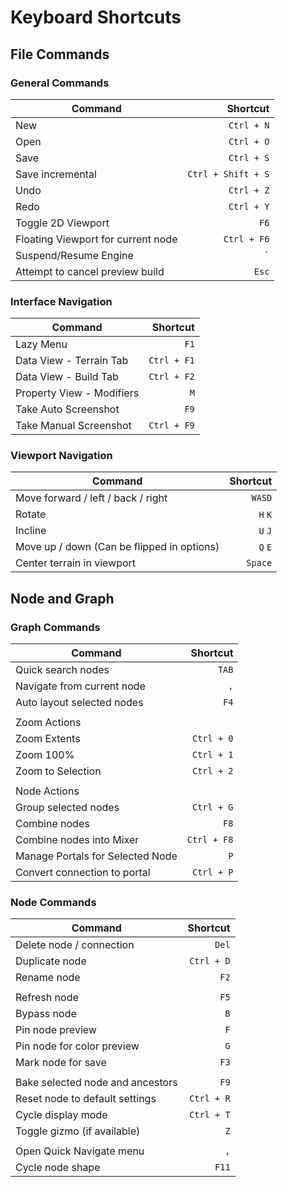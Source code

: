 # Keyboard Shortcuts

## File Commands

### General Commands

| Command                            |           Shortcut |
| ---------------------------------- | -----------------: |
| New                                |         `Ctrl + N` |
| Open                               |         `Ctrl + O` |
| Save                               |         `Ctrl + S` |
| Save incremental                   | `Ctrl + Shift + S` |
| Undo                               |         `Ctrl + Z` |
| Redo                               |         `Ctrl + Y` |
| Toggle 2D Viewport                 |               `F6` |
| Floating Viewport for current node |        `Ctrl + F6` |
| Suspend/Resume Engine              |            `` ` `` |
| Attempt to cancel preview build    |              `Esc` |

### Interface Navigation

| Command                   |    Shortcut |
| ------------------------- | ----------: |
| Lazy Menu                 |        `F1` |
| Data View - Terrain Tab   | `Ctrl + F1` |
| Data View - Build Tab     | `Ctrl + F2` |
| Property View - Modifiers |         `M` |
| Take Auto Screenshot      |        `F9` |
| Take Manual Screenshot    | `Ctrl + F9` |

### Viewport Navigation

| Command                                    | Shortcut |
| ------------------------------------------ | -------: |
| Move forward / left / back / right         |   `WASD` |
| Rotate                                     |  `H` `K` |
| Incline                                    |  `U` `J` |
| Move up / down (Can be flipped in options) |  `Q` `E` |
| Center terrain in viewport                 |  `Space` |

## Node and Graph

### Graph Commands

| Command                          |    Shortcut |
| -------------------------------- | ----------: |
| Quick search nodes               |       `TAB` |
| Navigate from current node       |         `,` |
| Auto layout selected nodes       |        `F4` |
|                                  |             |
| Zoom Actions                     |             |
| Zoom Extents                     |  `Ctrl + 0` |
| Zoom 100%                        |  `Ctrl + 1` |
| Zoom to Selection                |  `Ctrl + 2` |
|                                  |             |
| Node Actions                     |             |
| Group selected nodes             |  `Ctrl + G` |
| Combine nodes                    |        `F8` |
| Combine nodes into Mixer         | `Ctrl + F8` |
| Manage Portals for Selected Node |         `P` |
| Convert connection to portal     |  `Ctrl + P` |

### Node Commands

| Command                          |   Shortcut |
| -------------------------------- | ---------: |
| Delete node / connection         |      `Del` |
| Duplicate node                   | `Ctrl + D` |
| Rename node                      |       `F2` |
|                                  |            |
| Refresh node                     |       `F5` |
| Bypass node                      |        `B` |
| Pin node preview                 |        `F` |
| Pin node for color preview       |        `G` |
| Mark node for save               |       `F3` |
|                                  |            |
| Bake selected node and ancestors |       `F9` |
| Reset node to default settings   | `Ctrl + R` |
| Cycle display mode               | `Ctrl + T` |
| Toggle gizmo (if available)      |        `Z` |
|                                  |            |
| Open Quick Navigate menu         |        `,` |
| Cycle node shape                 |      `F11` |
